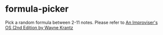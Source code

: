 # formula-picker
Pick a random formula between 2-11 notes. Please refer to [An Improviser's OS (2nd Edition by Wayne Krantz](https://waynekrantz.bandcamp.com/merch/wayne-krantz-an-improvisers-os-2nd-edition)
